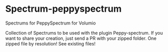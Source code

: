 # Spectrum-peppyspectrum
Spectrums for PeppySpectrum for Volumio

Collection of Spectrums to be used with the plugin Peppy-spectrum.
If you want to share your creation, just send a PR with your zipped folder.
One zipped file by resolution!
See existing files!
